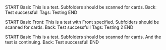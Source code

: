 
<!-- CARD -->
START
Basic
This is a test. Subfolders should be scanned for cards.
Back: Test successful!
Tags: Testing
END

<!-- CARD -->
START
Basic
Front: This is a test with Front specified. Subfolders should be scanned for cards.
Back: Test successful!
Tags: Testing 2
END

<!-- CARD -->
START
Basic
This is a test. Subfolders should be scanned for cards.
And the test is continuing.
Back: Test successful!
END

